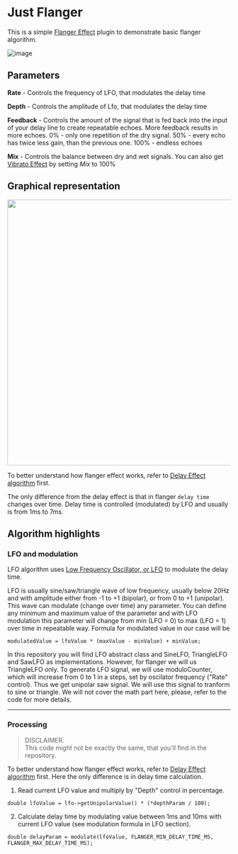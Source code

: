 # Just Flanger

This is a simple [Flanger Effect](https://en.wikipedia.org/wiki/Flanging) plugin to demonstrate basic flanger algorithm.

![image](https://user-images.githubusercontent.com/6858921/182820804-eca79b51-5a1a-4053-a5be-3ecfb18d0c6c.png)

## Parameters

**Rate** - Controls the frequency of LFO, that modulates the delay time

**Depth** - Controls the amplitude of Lfo, that modulates the delay time

**Feedback** - Controls the amount of the signal that is fed back into the input of your delay line to create repeatable echoes. More feedback results in more echoes. 0% - only one repetition of the dry signal. 50% - every echo has twice less gain, than the previous one. 100% - endless echoes

**Mix** - Controls the balance between dry and wet signals. You can also get [Vibrato Effect](https://en.wikipedia.org/wiki/Vibrato) by setting *Mix* to 100%



## Graphical representation

<img src="https://user-images.githubusercontent.com/6858921/183245065-e7f82a68-c95b-43a0-a032-9688a2cf6c27.png" width="600px">

To better understand how flanger effect works, refer to [Delay Effect algorithm](https://github.com/TheAvalanche/JustAudioFX/tree/main/JustDelay) first. 

The only difference from the delay effect is that in flanger `delay time` changes over time. Delay time is controlled (modulated) by LFO and usually is from 1ms to 7ms.

## Algorithm highlights

### LFO and modulation
LFO algorithm uses [Low Frequency Oscillator, or LFO](https://en.wikipedia.org/wiki/Low-frequency_oscillation) to modulate the delay time.

LFO is usually sine/saw/triangle wave of low frequency, usually below 20Hz and with amplitude either from -1 to +1 (bipolar), or from 0 to +1 (unipolar). 
This wave can modulate (change over time) any parameter. 
You can define any minimum and maximum value of the parameter and with LFO modulation this parameter will change from min (LFO = 0) to max (LFO = 1) over time in repeatable way.
Formula for modulated value in our case will be
```
modulatedValue = lfoValue * (maxValue - minValue) + minValue;
```

In this repository you will find LFO abstract class and SineLFO, TriangleLFO and SawLFO as implementations. However, for flanger we will us TriangleLFO only. 
To generate LFO signal, we will use moduloCounter, which will increase from 0 to 1 in a steps, set by oscilator frequency ("Rate" control). Thus we get unipolar saw signal. We will use this signal to tranform to sine or triangle. 
We will not cover the math part here, please, refer to the code for more details.

---

### Processing
> DISCLAIMER. \
This code might not be exactly the same, that you'll find in the repository.

To better understand how flanger effect works, refer to [Delay Effect algorithm](https://github.com/TheAvalanche/JustAudioFX/tree/main/JustDelay) first. Here the only difference is in delay time calculation.

1. Read current LFO value and multiply by "Depth" control in percentage.
```
double lfoValue = lfo->getUnipolarValue() * (*depthParam / 100);
```
2. Calculate delay time by modulating value between 1ms and 10ms with current LFO value (see modulation formula in LFO section).
```
double delayParam = modulate(lfoValue, FLANGER_MIN_DELAY_TIME_MS, FLANGER_MAX_DELAY_TIME_MS);
```
